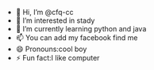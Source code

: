 - 👋 Hi, I’m @cfq-cc
- 👀 I’m interested in stady
- 🌱 I’m currently learning python and java
- 📫 You can add my facebook find me
- 😄 Pronouns:cool boy
- ⚡ Fun fact:I like computer

<!---
cfq-cc/cfq-cc is a ✨ special ✨ repository because its `README.md` (this file) appears on your GitHub profile.
You can click the Preview link to take a look at your changes.
--->
